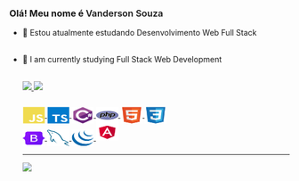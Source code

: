 ###  <h3>Olá! Meu nome é <span style="font-weight:600;">Vanderson Souza</span></h3>

- 🌱 Estou atualmente estudando Desenvolvimento Web Full Stack<br><br>
- 🌱 I am currently studying Full Stack Web Development<br><br>
  <div>
    <a href="https://github.com/Vanderson98">
    <img height="180em" src="https://github-readme-stats.vercel.app/api?username=Vanderson98&show_icons=true&theme=gruvbox&include_all_commits=true&count_private=true"/>
    <img height="180em" src="https://github-readme-stats.vercel.app/api/top-langs/?username=Vanderson98&layout=compact&langs_count=16&theme=gruvbox"/>
  </div>
  <div style="margin-top: 10px" "display: inline-block"><br>
        <img align="center" alt"Vanderson_JS" height="30" width="40" src="https://raw.githubusercontent.com/devicons/devicon/master/icons/javascript/javascript-plain.svg">
        <img align="center" alt="Vanderson_TS" height="30" width="40" src="https://raw.githubusercontent.com/devicons/devicon/master/icons/typescript/typescript-plain.svg">
        <img align="center" alt"Vanderson_CSharp" height="30" width="40" src="https://raw.githubusercontent.com/devicons/devicon/master/icons/csharp/csharp-original.svg">
        <img align="center" alt"Vanderson_PHP" height="30" width="40" src="https://raw.githubusercontent.com/devicons/devicon/master/icons/php/php-original.svg">
        <img align="center" alt"Vanderson_HTML" height="30" width="40" src="https://raw.githubusercontent.com/devicons/devicon/master/icons/html5/html5-original.svg">
        <img align="center" alt"Vanderson_CSS" height="30" width="40" src="https://raw.githubusercontent.com/devicons/devicon/master/icons/css3/css3-original.svg">
        <br>
        <img align="center" alt"Vanderson_bootstrap" height="30" width="40" src="https://raw.githubusercontent.com/devicons/devicon/master/icons/bootstrap/bootstrap-original.svg">
        <img align="center" alt"Vanderson_SQL" height="30" width="40" src="https://raw.githubusercontent.com/devicons/devicon/master/icons/mysql/mysql-original.svg"> 
        <img align="center" alt"Vanderson_Jquery" height="30" width="40" src="https://raw.githubusercontent.com/devicons/devicon/master/icons/jquery/jquery-original.svg">
        <img aling="center" alt"Vanderson_Angular" height="30" width="40" src="https://raw.githubusercontent.com/devicons/devicon/master/icons/angular/angular-original.svg">
  
  </div>
  <hr>
  <div>
   <!--<a href="mailto:vansouza595@gmail.com"><img src="https://img.shields.io/badge/-Gmail-%23333?style=for-the-badge&logo=gmail&logoColor=white" target"_blank"></a>-->
    <a href="https://www.linkedin.com/in/vanderson-souza-44254a219/" target="_blank"><img src="https://img.shields.io/badge/-LinkedIn-%230077B5?style=for-the-badge&logo=linkedin&logoColor=white" target="_blank"></a>
  </div>
